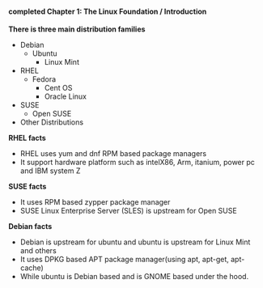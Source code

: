 #### completed Chapter 1: The Linux Foundation / Introduction

**There is three main distribution families**
* Debian
  * Ubuntu
    * Linux Mint
* RHEL
  * Fedora
    * Cent OS
    * Oracle Linux
* SUSE
  * Open SUSE
* Other Distributions

**RHEL facts**
* RHEL uses yum and dnf RPM based package managers
* It support hardware platform such as intelX86, Arm, itanium, power pc and IBM system Z


**SUSE facts**
* It uses RPM based zypper package manager
* SUSE Linux Enterprise Server (SLES) is upstream for Open SUSE

**Debian facts**
* Debian is upstream for ubuntu and ubuntu is upstream for Linux Mint and others
* It uses DPKG based APT package manager(using apt, apt-get, apt-cache)
* While ubuntu is Debian based and is GNOME based under the hood.